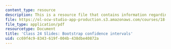 ```yaml
---
content_type: resource
description: This is a resource file that contains information regarding class 24.
file: https://ol-ocw-studio-app-production.s3.amazonaws.com/courses/18-05-introduction-to-probability-and-statistics-spring-2014/cc69f4c98343619f004b438dbe40872a_MIT18_05S14_class24-slde-a.pdf
file_type: application/pdf
resourcetype: Document
title: 'Class 24 Slides: Bootstrap confidence intervals'
uid: cc69f4c9-8343-619f-004b-438dbe40872a
---
```

